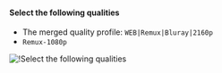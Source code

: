#### Select the following qualities

- The merged quality profile: `WEB|Remux|Bluray|2160p`
- `Remux-1080p`

![!Select the following qualities](/SQP/images/2-select-qualities.png)
